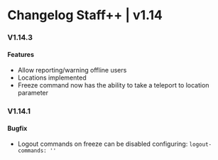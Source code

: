 # Changelog Staff++ | v1.14

### V1.14.3
#### Features
- Allow reporting/warning offline users
- Locations implemented
- Freeze command now has the ability to take a teleport to location parameter

### V1.14.1
#### Bugfix
- Logout commands on freeze can be disabled configuring: `logout-commands: ''`

